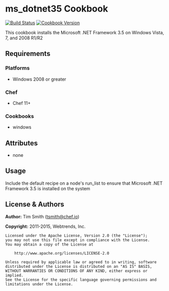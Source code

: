 # ms_dotnet35 Cookbook

[![Build Status](https://travis-ci.org/chef-cookbooks/ms_dotnet35.svg?branch=master)](https://travis-ci.org/chef-cookbooks/ms_dotnet35) [![Cookbook Version](https://img.shields.io/cookbook/v/ms_dotnet35.svg)](https://supermarket.chef.io/cookbooks/ms_dotnet35)

This cookbook installs the Microsoft .NET Framework 3.5 on Windows Vista, 7, and 2008 R1/R2

## Requirements

### Platforms

- Windows 2008 or greater

### Chef

- Chef 11+

### Cookbooks

- windows

## Attributes

- none

## Usage

Include the default recipe on a node's run_list to ensure that Microsoft .NET Framework 3.5 is installed on the system

## License & Authors

**Author:** Tim Smith ([tsmith@chef.io](mailto:tsmith@chef.io))

**Copyright:** 2011-2015, Webtrends, Inc.

```
Licensed under the Apache License, Version 2.0 (the "License");
you may not use this file except in compliance with the License.
You may obtain a copy of the License at

    http://www.apache.org/licenses/LICENSE-2.0

Unless required by applicable law or agreed to in writing, software
distributed under the License is distributed on an "AS IS" BASIS,
WITHOUT WARRANTIES OR CONDITIONS OF ANY KIND, either express or implied.
See the License for the specific language governing permissions and
limitations under the License.
```
